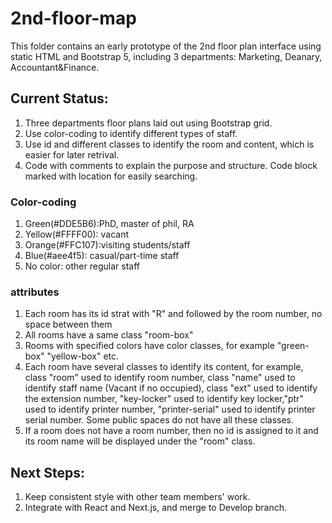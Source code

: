 # 2nd-floor-map
This folder contains an early prototype of the 2nd floor plan interface using static HTML and Bootstrap 5, including 3 departments: Marketing, Deanary, Accountant&Finance.

## Current Status:
1. Three departments floor plans laid out using Bootstrap grid.
2. Use color-coding to identify different types of staff.
3. Use id and different classes to identify the room and content, which is easier for later retrival.
4. Code with comments to explain the purpose and structure. Code block marked with location for easily searching.

### Color-coding
1. Green(#DDE5B6):PhD, master of phil, RA
2. Yellow(#FFFF00): vacant
3. Orange(#FFC107):visiting students/staff
4. Blue(#aee4f5): casual/part-time staff
5. No color: other regular staff

### attributes
1. Each room has its id strat with "R" and followed by the room number, no space between them
2. All rooms have a same class "room-box"
3. Rooms with specified colors have color classes, for example "green-box" "yellow-box" etc.
4. Each room have several classes to identify its content, for example, class "room" used to identify room number, class "name" used to identify staff name (Vacant if no occupied), class "ext" used to identify the extension number, "key-locker" used to identify key locker,"ptr" used to identify printer number, "printer-serial" used to identify printer serial number. Some public spaces do not have all these classes.
5. If a room does not have a room number, then no id is assigned to it and its room name will be displayed under the "room" class.

## Next Steps:
1. Keep consistent style with other team members' work.
2. Integrate with React and Next.js, and merge to Develop branch.
